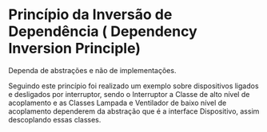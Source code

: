 # Princípio da Inversão de Dependência ( Dependency Inversion Principle)

Dependa de abstrações e não de implementações.

Seguindo este princípio foi realizado um exemplo sobre dispositivos ligados e desligados por interruptor, sendo o Interruptor a Classe de alto nível de acoplamento e as Classes Lampada e Ventilador de baixo nível de acoplamento dependerem da abstração que é a interface Dispositivo, assim descoplando essas classes.


